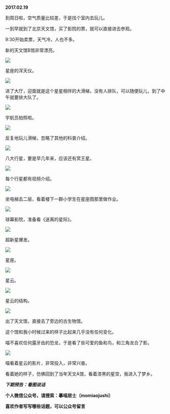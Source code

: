 
          
            
**2017.02.19**

到周日啦，空气质量比较差，于是找个室内去玩儿。

一到早就到了北京天文馆，买了影院的票，就可以直接进去参观。

9:30开始卖票，天气冷，人也不多。

新的天文馆B馆非常漂亮。




![](img/51001-43d9c61a509e1bd7.jpg)




星座的浑天仪。




![](img/51001-e3122367dbb3dd9d.jpg)




进了大厅，迎面就是这个星星相伴的大滑梯，没有人排队，可以随便玩儿，到了中午就要排大队了。




![](img/51001-a6248051b2f9a55d.jpg)




宇航员拍照啦。




![](img/51001-7a5ac4c75b886c11.jpg)




反复地玩儿滑梯，忽略了其他的科普介绍。




![](img/51001-ba990cd1b45b5f01.jpg)




八大行星，要是早几年来，应该还有冥王星。




![](img/51001-24f897625cbb831f.jpg)




每个行星都有视频介绍。




![](img/51001-c96f009c3189c290.jpg)




坐电梯去二层，看着楼下一群小学生在星座图那里做作业。




![](img/51001-84f2909834bbff5d.jpg)




球幕影院，准备看《迷离的星际》。




![](img/51001-9d0cbd4112eb9f17.jpg)




超新星爆发。




![](img/51001-5a16acd58248b146.jpg)




星座。




![](img/51001-810ce5af8469d7c8.jpg)




星云。




![](img/51001-b96109de5368ed51.jpg)




星云的结构。




![](img/51001-2daaf692f44dfb0b.jpg)




出了天文馆，直接去了旁边的古生物馆。

这个馆和我小时候过来的样子比起来几乎没有任何变化。

喵不喜欢任何露牙齿的恐龙，于是看了些可爱的鱼和鸟，和三角龙合了影。




![](img/51001-4b13da778a90dfac.jpg)




喵看着星云的影片，非常投入，非常兴奋。

看着她的样子，仿佛回到了当年天文A馆，看着漆黑的星空，我进入了梦乡。


***下期预告：看图说话***


**个人微信公众号，请搜索：摹喵居士（momiaojushi）**

**喜欢作者写写哪些话题，可以公众号留言**

          
        